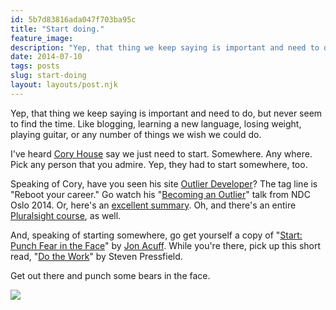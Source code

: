 ```yaml
---
id: 5b7d83816ada047f703ba95c
title: "Start doing."
feature_image: 
description: "Yep, that thing we keep saying is important and need to do, but never seem to find the time. Like blogging, learning a new language, losing…"
date: 2014-07-10
tags: posts
slug: start-doing
layout: layouts/post.njk
---
```


Yep, that thing we keep saying is important and need to do, but never seem to find the time. Like blogging, learning a new language, losing weight, playing guitar, or any number of things we wish we could do.

I've heard [Cory House](https://twitter.com/housecor) say we just need to start. Somewhere. Any where. Pick any person that you admire. Yep, they had to start somewhere, too.

Speaking of Cory, have you seen his site [Outlier Developer](http://www.outlierdeveloper.com/)? The tag line is "Reboot your career." Go watch his "[Becoming an Outlier](https://vimeo.com/97415346)" talk from NDC Oslo 2014. Or, here's an [excellent summary](http://theburningmonk.com/2014/06/ndc-oslo-2014-takeaways-from-career-reboot-for-the-developer-mind/). Oh, and there's an entire [Pluralsight course](http://pluralsight.com/training/Courses/TableOfContents/career-reboot-for-developer-mind), as well.

And, speaking of starting somewhere, go get yourself a copy of "[Start: Punch Fear in the Face](http://www.amazon.com/Start-Punch-Escape-Average-Matters-ebook/dp/B00CHVIVMY/ref=sr_1_1?ie=UTF8&qid=1404999518&sr=8-1)" by [Jon Acuff](http://acuff.me/). While you're there, pick up this short read, "[Do the Work](http://www.amazon.com/Do-Work-Steven-Pressfield-ebook/dp/B004PGO25O/ref=sr_1_1?s=books&ie=UTF8&qid=1404999903&sr=1-1)" by Steven Pressfield.

Get out there and punch some bears in the face.

![](/content/images/2014/Jul/bear-punch.jpg)

